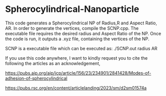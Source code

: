 # Spherocylindrical-Nanoparticle
This code generates a Spherocylindrical NP of Radius,R and Aspect Ratio, AR.
In order to generate the vertices, compile the  SCNP.cpp. The executable file requires the desired radius and Aspect Ratio of the NP. Once the code is run, it outputs a .xyz file, containing the vertices of the NP.

SCNP is a executable file which can be executed as:
./SCNP.out radius AR

If you use this code anywhere, I want to kindly request you to cite the following the articles as an acknowledgement,

https://pubs.aip.org/aip/jcp/article/156/23/234901/2841428/Modes-of-adhesion-of-spherocylindrical

https://pubs.rsc.org/en/content/articlelanding/2023/sm/d2sm01574a
